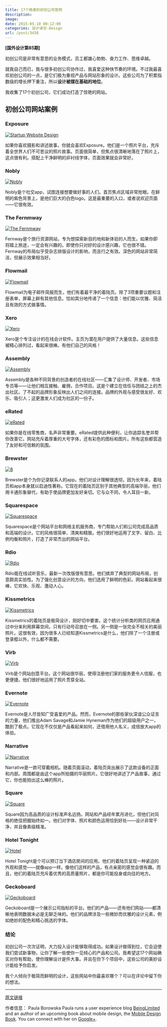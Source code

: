 ```yaml
---
title: 17个绝美的初创公司官网
description: 
image: 
date: 2015-05-10 00:12:00
categories: 设计译文-Design
url: /post/3438
---
```


**[国外设计第85期]**

初创公司是非常有意思的业务模式，员工都雄心勃勃、奋力工作、思维卓越。

就我自己而已，我与很多初创公司协作过，我喜爱这种快节奏的环境。不过我最喜欢初创公司的一点，是它们极为重视产品与网站形象的设计。这些公司为了积累指数级的增长押下重注，所以**设计被摆在基础的地位**。

我收集了17个初创公司，它们成功打造了惊艳的网站。

## 初创公司网站案例

### Exposure

[![Startup Website Design](http://designmodo.com/wp-content/uploads/2015/05/1.jpg)](https://exposure.co/)

如果你喜欢摄影和讲述故事，你就会喜欢Exposure。他们是一个照片平台，充斥着全世界人们不可思议的照片故事。页面很简单，但焦点很清晰地落在了照片上，这点很有利。搭配上干净鲜明的非衬线字体，页面效果就会非常好。

### Nobly

[![Nobly](http://designmodo.com/wp-content/uploads/2015/05/2.jpg)](http://www.nobly.com/)

Nobly是个社交app，试图连接想要做好事的人们。首页焦点区域非常抢眼。在鲜明的紫色背景上，是他们巨大的白色logo。这是最重要的入口，或者说欢迎页面——它很有效。

### The Fernmway

[![The Fernmway](http://designmodo.com/wp-content/uploads/2015/05/3.jpg)](http://thefernway.com/)

Fernway是个旅行资源网站，专为想探索新目的地和新体验的人而生。如果你即将踏上旅途，一定会有兴趣的。即使你只对好的设计感兴趣，它也很不错。Fernway的布局似乎受杂志排版设计的影响，而且行之有效。深色的网站非常简洁，但展示效果相当好。

### Flowmail

[![Flowmail](http://designmodo.com/wp-content/uploads/2015/05/4.jpg)](http://www.flowmail.com/)

Flowmail为电子邮件简报而生，他们有着最干净的着陆页。除了3项重要议题和注册表单，屏幕上鲜有其他信息。恰如其分地传递了一个信息：他们能以优雅、简洁且有效的方式做事情。

### Xero

[![Xero](http://designmodo.com/wp-content/uploads/2015/05/5.jpg)](https://www.xero.com/)

Xero是个专注设计的在线会计软件。主页为潜在用户提供了大量信息。这些信息被精心排列过，看起来很棒。有他们自己的风格！

### Assembly

[![Assembly](http://designmodo.com/wp-content/uploads/2015/05/6.jpg)](https://assembly.com/)

Assembly是各种不同背景的创造者的在线社区——汇集了设计师、开发者、市场专员等——让他们相互接触、雇佣，合作项目。这是个建立在信任与团结之上的杰出社区。了不起的品牌形象反映出人们之间的连接。品牌的外观与感受很友好、欢乐、吸引人；这更激发人们成为社区的一份子。

###  eRated

[![eRated](http://designmodo.com/wp-content/uploads/2015/05/7.jpg)](http://www.erated.co/)

如果你是在线零售商，名声非常重要。eRated提供此种便利，让你追踪名誉并帮你改善它。网站充斥着厚重的大号字体，还有彩色的图标和图片。所有这些都营造了友好和可信赖的氛围。

### Brewster

[![8](http://designmodo.com/wp-content/uploads/2015/05/8.jpg)](https://app.brewster.com/landing)

Brewster是个为你记录联系人的app。他们对设计理解很透彻，因为长年来，着陆页和app本身就以启迪性著称。它现在的着陆页区别于其他典型的高端华丽，他们用卡通形象替代，有助于使品牌更加友好亲切。它与众不同，令人耳目一新。

### Squarespace

[![Squarespace](http://designmodo.com/wp-content/uploads/2015/05/9.jpg)](http://www.squarespace.com)

Squarespace是个网站平台和网络主机服务商，专门帮助人们和公司完成高品质和高端的设计。它的风格很简单、清爽和精致。他们很好地运用了文字、留白、比例均衡和照片，打造了非常杰出的网站平台。

### Rdio

[![Rdio](http://designmodo.com/wp-content/uploads/2015/05/10.jpg)](http://www.rdio.com)

Rdio能在线试听音乐，最新一次改版很有意思。他们摈弃了典型的网站布局，创意颇具实验性。为了强化创意设计的方向，他们选用了鲜明的色彩。网站看起来很棒，它欢快、乐观、激动人心。

### Kissmetrics

[![Kissmetrics](http://designmodo.com/wp-content/uploads/2015/05/11.jpg)](https://www.kissmetrics.com/)

Kissmetrics的着陆页是极简设计，刚好切中要害。这个统计分析类的网页应用通过中分来利用屏幕空间，只有行动号召放在一侧。另一侧是一张完全不相关的美丽照片。这很有效，因为很多人已经知道Kissmetrics是什么，他们除了一个注册或登录框以外，什么都不需要。

### Virb

[![Virb](http://designmodo.com/wp-content/uploads/2015/05/12.jpg)](http://virb.com/)

Virb是个网站创意平台。这个网站很华丽，使得注册他们家的服务更令人信服，也更便捷。他们很好地运用了照片贯穿全站。

### Evernote

[![Evernote](http://designmodo.com/wp-content/uploads/2015/05/13.jpg)](https://evernote.com/)

Evernote是人尽皆知广受喜爱的产品。然而，Evernote的那些家伙深谙公众证言的力量，他们推出Adam Savage和Jamie Hyneman作为他们的超级用户之一，酷到了极点。它现在不仅仅是产品看起来如何，还借用他人名义，成倍放大app的体验。

### Narrative

[![Narrative](http://designmodo.com/wp-content/uploads/2015/05/14.jpg)](http://getnarrative.com/)

Narrative是一款可穿戴相机。随着页面滚动，着陆页突出展示了这款设备的正面和内部。周围都是由这个app所拍摄的华丽照片。它很好地讲述了产品故事，通过它，你也能拍出这么棒的照片。

### Square

[![Square](http://designmodo.com/wp-content/uploads/2015/05/15.jpg)](https://squareup.com/)

Square因为高品质的设计标准声名远扬。网站和产品经年累月进化，但他们对风格的绝佳把握始终如一。他们对字体、照片和颜色运用恰到好处——设计非常干净，并且像素级精准。

### Hotel Tonight

[![Hotel](http://designmodo.com/wp-content/uploads/2015/05/16.jpg)](https://www.hoteltonight.com/)

Hotel Tonight是个可以预订当下酒店房间的应用。他们的着陆页呈现一种紧迫的外观和感觉——就像app一样。像他们这样的产品，有点亲密的感觉会很有趣。而且，他们的着陆页充斥着优秀的高质量照片，都是你可能投身或向往的地方。

### Geckoboard

[![Geckoboard](http://designmodo.com/wp-content/uploads/2015/05/17.jpg)](https://www.geckoboard.com/)

Geckoboard是一个展示公司指标的平台。他们的产品——还有他们网站——都清晰地表明数据未必是无聊乏味的。他们的品牌涉及一些微妙而优雅的设计元素，例如绝妙的配色和精心挑选的字体。

### 结论

初创公司一次次证明，大力投入设计能够取得成功。如果设计做得到位，它会迫使我们尝试新事物，让你了解一些使你一见倾心的产品和公司。我希望这17个网站确实对你有帮助，使你理解设计是件大事。并且在你下个项目中，这些公司的美妙设计能给予你启发。

我个人倾向于极简而鲜明的设计，这些网站中你最喜欢哪个？可以在评论中留下你的想法。

---

[原文链接](http://designmodo.com/startups-websites/)

作者信息：
Paula Borowska
Paula runs a user experience blog [BeingLimited](http://beinglimited.com/) and an author of an upcoming book about mobile design, the [Mobile Design Book](http://www.mobiledesignbook.com/). You can connect with her on [Google+](https://plus.google.com/+PaulaBorowska?rel=author).